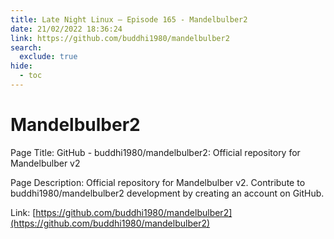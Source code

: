 ```yaml
---
title: Late Night Linux – Episode 165 - Mandelbulber2
date: 21/02/2022 18:36:24
link: https://github.com/buddhi1980/mandelbulber2
search:
  exclude: true
hide:
  - toc
---
```


# Mandelbulber2

Page Title: GitHub - buddhi1980/mandelbulber2: Official repository for Mandelbulber v2

Page Description: Official repository for Mandelbulber v2. Contribute to buddhi1980/mandelbulber2 development by creating an account on GitHub. 

Link: [https://github.com/buddhi1980/mandelbulber2](https://github.com/buddhi1980/mandelbulber2)